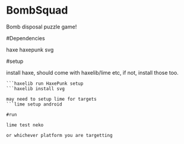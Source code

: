 # BombSquad
Bomb disposal puzzle game!

#Dependencies

haxe
haxepunk
svg

#setup

install haxe, should come with haxelib/lime etc, if not, install those too.
```haxelib install HaxePunk
```haxelib run HaxePunk setup
```haxelib install svg

may need to setup lime for targets
```lime setup android

#run

lime test neko

or whichever platform you are targetting
